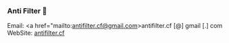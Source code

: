 ### Anti Filter 👋
Email: <a href="mailto:antifilter.cf@gmail.com>antifilter.cf [@] gmail [.] com</a> <br/>
WebSite: <a href="https://antifilter.cf">antifilter.cf</a>
